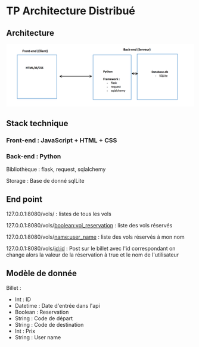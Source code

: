 # TP Architecture Distribué

## Architecture

![Features](static/schema_archi.png)

## Stack technique

### Front-end : JavaScript + HTML + CSS

### Back-end : Python

Bibliothèque : flask, request, sqlalchemy

Storage : Base de donné sqlLite

## End point

127.0.0.1:8080/vols/ : listes de tous les vols

127.0.0.1:8080/vols/<boolean:vol_reservation> : liste des vols réservés

127.0.0.1:8080/vols/<name:user_name> : liste des vols réservés à mon nom

127.0.0.1:8080/vols/<id:id> : Post sur le billet avec l'id correspondant on change alors la valeur de la réservation à true et le nom de l'utilisateur 

## Modèle de donnée

Billet :

- Int : ID
- Datetime : Date d'entrée dans l'api
- Boolean : Reservation
- String : Code de départ 
- String : Code de destination
- Int : Prix
- String : User name